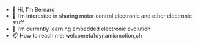 - 👋 Hi, I’m Bernard
- 👀 I’m interested in sharing motor control electronic and other electronic stuff
- 🌱 I’m currently learning embedded electronic evolution
- 📫 How to reach me: welcome(a)dynamicmotion,ch

